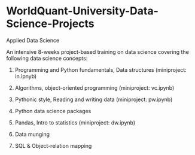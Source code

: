 # WorldQuant-University-Data-Science-Projects
Applied Data Science 

An intensive 8-weeks project-based training on data science covering the following data science concepts:

1. Programming and Python fundamentals, Data structures (miniproject: in.ipnyb)

2. Algorithms, object-oriented programming (miniproject: vc.ipynb)

3. Pythonic style, Reading and writing data (miniproject: pw.ipynb)

4. Python data science packages

5. Pandas, Intro to statistics (miniproject: dw.ipynb)

6. Data munging

7. SQL & Object-relation mapping
